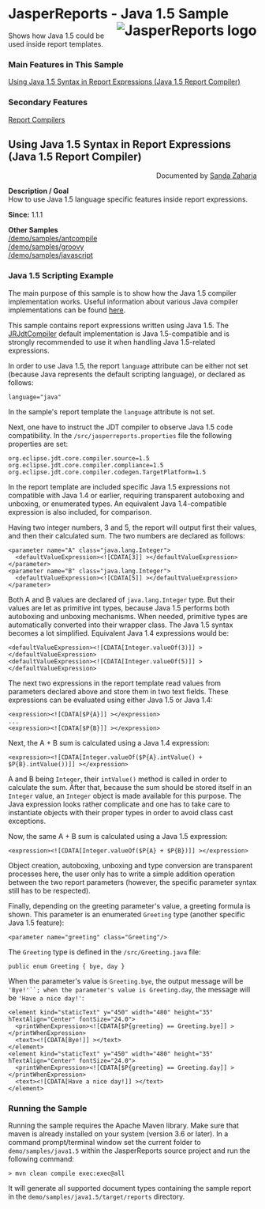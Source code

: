 
# <a name='top'>JasperReports</a> - Java 1.5 Sample <img src="https://jasperreports.sourceforge.net/resources/jasperreports.svg" alt="JasperReports logo" style="float:right"/>

Shows how Java 1.5 could be used inside report templates.

### Main Features in This Sample

[Using Java 1.5 Syntax in Report Expressions (Java 1.5 Report Compiler)](#java1.5)

### Secondary Features

[Report Compilers](../groovy/index.html#reportcompilers)

## <a name='java1.5'>Using</a> Java 1.5 Syntax in Report Expressions (Java 1.5 Report Compiler)
<div style="text-align:right; width:100%">Documented by <a href='mailto:shertage@users.sourceforge.net'>Sanda Zaharia</a></div>

**Description / Goal**\
How to use Java 1.5 language specific features inside report expressions.

**Since:** 1.1.1

**Other Samples**\
[/demo/samples/antcompile](../antcompile/index.html)\
[/demo/samples/groovy](../groovy/index.html)\
[/demo/samples/javascript](../javascript/index.html)

### Java 1.5 Scripting Example

The main purpose of this sample is to show how the Java 1.5 compiler implementation works. Useful information about various Java compiler implementations can be found [here](../groovy/index.html#javaCompilers).

This sample contains report expressions written using Java 1.5. The [JRJdtCompiler](https://jasperreports.sourceforge.net/api/net/sf/jasperreports/jdt/JRJdtCompiler.html) default implementation is Java 1.5-compatible and is strongly recommended to use it when handling Java 1.5-related expressions.

In order to use Java 1.5, the report `language` attribute can be either not set (because Java represents the default scripting language), or declared as follows:
```
language="java"
```
In the sample's report template the `language` attribute is not set.

Next, one have to instruct the JDT compiler to observe Java 1.5 code compatibility. In the `/src/jasperreports.properties` file the following properties are set:
```
org.eclipse.jdt.core.compiler.source=1.5
org.eclipse.jdt.core.compiler.compliance=1.5
org.eclipse.jdt.core.compiler.codegen.TargetPlatform=1.5
```
In the report template are included specific Java 1.5 expressions not compatible with Java 1.4 or earlier, requiring transparent autoboxing and unboxing, or enumerated types. An equivalent Java 1.4-compatible expression is also included, for comparison.

Having two integer numbers, 3 and 5, the report will output first their values, and then their calculated sum. The two numbers are declared as follows:
```
<parameter name="A" class="java.lang.Integer">
  <defaultValueExpression><![CDATA[3]] ></defaultValueExpression>
</parameter>
<parameter name="B" class="java.lang.Integer">
  <defaultValueExpression><![CDATA[5]] ></defaultValueExpression>
</parameter>
```
Both A and B values are declared of `java.lang.Integer` type. But their values are let as primitive int types, because Java 1.5 performs both autoboxing and unboxing mechanisms. When needed, primitive types are automatically converted into their wrapper class. The Java 1.5 syntax becomes a lot simplified. Equivalent Java 1.4 expressions would be:
```
<defaultValueExpression><![CDATA[Integer.valueOf(3)]] ></defaultValueExpression>
<defaultValueExpression><![CDATA[Integer.valueOf(5)]] ></defaultValueExpression>
```
The next two expressions in the report template read values from parameters declared above and store them in two text fields. These expressions can be evaluated using either Java 1.5 or Java 1.4:
```
<expression><![CDATA[$P{A}]] ></expression>
...
<expression><![CDATA[$P{B}]] ></expression>
```
Next, the A + B sum is calculated using a Java 1.4 expression:
```
<expression><![CDATA[Integer.valueOf($P{A}.intValue() + $P{B}.intValue())]] ></expression>
```
A and B being `Integer`, their `intValue()` method is called in order to calculate the sum. After that, because the sum should be stored itself in an `Integer` value, an `Integer` object is made available for this purpose. The Java expression looks rather complicate and one has to take care to instantiate objects with their proper types in order to avoid class cast exceptions.

Now, the same A + B sum is calculated using a Java 1.5 expression:
```
<expression><![CDATA[Integer.valueOf($P{A} + $P{B})]] ></expression>
```
Object creation, autoboxing, unboxing and type conversion are transparent processes here, the user only has to write a simple addition operation between the two report parameters (however, the specific parameter syntax still has to be respected).

Finally, depending on the greeting parameter's value, a greeting formula is shown. This parameter is an enumerated `Greeting` type (another specific Java 1.5 feature):
```
<parameter name="greeting" class="Greeting"/>
```
The `Greeting` type is defined in the `/src/Greeting.java` file:
```
public enum Greeting { bye, day }
```
When the parameter's value is `Greeting.bye`, the output message will be `'Bye!'``; when the parameter's value is Greeting.day`, the message will be `'Have a nice day!'`:
```
<element kind="staticText" y="450" width="480" height="35" hTextAlign="Center" fontSize="24.0">
  <printWhenExpression><![CDATA[$P{greeting} == Greeting.bye]] ></printWhenExpression>
  <text><![CDATA[Bye!]] ></text>
</element>
<element kind="staticText" y="450" width="480" height="35" hTextAlign="Center" fontSize="24.0">
  <printWhenExpression><![CDATA[$P{greeting} == Greeting.day]] ></printWhenExpression>
  <text><![CDATA[Have a nice day!]] ></text>
</element>
```
### Running the Sample

Running the sample requires the Apache Maven library. Make sure that maven is already installed on your system (version 3.6 or later).
In a command prompt/terminal window set the current folder to `demo/samples/java1.5` within the JasperReports source project and run the following command:
```
> mvn clean compile exec:exec@all
```
It will generate all supported document types containing the sample report in the `demo/samples/java1.5/target/reports` directory.
